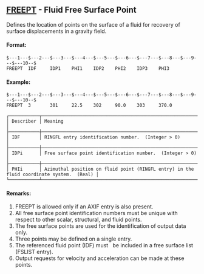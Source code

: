 ## [FREEPT](https://help.hexagonmi.com/bundle/MSC_Nastran_2022.4/page/Nastran_Combined_Book/qrg/bulkfgil/TOC.FREEPT.xhtml) - Fluid Free Surface Point

Defines the location of points on the surface of a fluid for recovery of surface displacements in a gravity field.

#### Format:

```nastran
$---1---$---2---$---3---$---4---$---5---$---6---$---7---$---8---$---9---$---10--$
FREEPT  IDF     IDP1    PHI1    IDP2    PHI2    IDP3    PHI3                    
```

#### Example:

```nastran
$---1---$---2---$---3---$---4---$---5---$---6---$---7---$---8---$---9---$---10--$
FREEPT  3       301     22.5    302     90.0    303     370.0                   
```

```text
┌───────────┬──────────────────────────────────────────────────────────────────────────────────────────┐
│ Describer │ Meaning                                                                                  │
├───────────┼──────────────────────────────────────────────────────────────────────────────────────────┤
│ IDF       │ RINGFL entry identification number.  (Integer > 0)                                       │
├───────────┼──────────────────────────────────────────────────────────────────────────────────────────┤
│ IDPi      │ Free surface point identification number.  (Integer > 0)                                 │
├───────────┼──────────────────────────────────────────────────────────────────────────────────────────┤
│ PHIi      │ Azimuthal position on fluid point (RINGFL entry) in the fluid coordinate system.  (Real) │
└───────────┴──────────────────────────────────────────────────────────────────────────────────────────┘
```

#### Remarks:

1. FREEPT is allowed only if an AXIF entry is also present.
2. All free surface point identification numbers must be unique with respect to other scalar, structural, and fluid points.
3. The free surface points are used for the identification of output data only.
4. Three points may be defined on a single entry.
5. The referenced fluid point (IDF) must   be included in a free surface list (FSLIST entry).
6. Output requests for velocity and acceleration can be made at these points.
